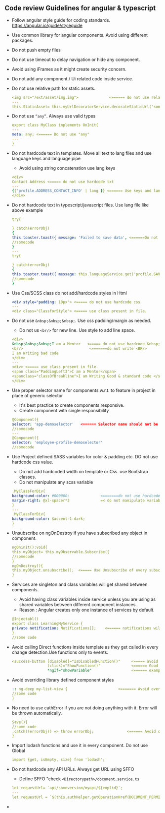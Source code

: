 ## Code review Guidelines for angular & typescript

- Follow angular style guide for coding standards. https://angular.io/guide/styleguide
- Use common library for angular components. Avoid using different packages.
- Do not push empty files 
- Do not use timeout to delay navigation or hide any component. 
- Avoid using iFrames as it might create security concern.
- Do not add any component / Ui related code inside service. 
- Do not use relative path for static assets.
    ```yaml
    <img src="/ext/asset/img.img">              <====== do not use relative path
    ---
    this.StaticAsset= this.myUrlDecoratorService.decorateStaticUrl('somepath/somefile.img');            <====== should use service to decorate all static files
    ```
- Do not use `“any”`. Always use valid types
    ```yaml
    export class MyClass implements OnInit{
    ---
    meta: any; <====== Do not use "any"
    ---
    }
    ```
- Do not hardcode text in templates. Move all text to lang files and use language keys and language pipe
    - Avoid using string concatenation use lang keys
    ```yaml
    <div>
    Contact Address <===== do not use hardcode txt
    ---
    {{'profile.ADDRESS_CONTACT_INFO' | lang }} <====== Use keys and language pipe
    </div>
    ```
 - Do not hardcode text in typescript/javascript files. Use lang file like above example
    ```yaml
    try{
    
    } catch(errorObj)
    {
    this.toaster.toast({ message: 'Failed to save data', <======Do not use 
    //somecode
    }
    ---
    try{
    
    } catch(errorObj)
    {
    this.toaster.toast({ message: this.languageService.get('profile.SAVE_ALERT'), <======mode all text to lang file
    //somecode
    }   
    ```
 - Use Css/SCSS class do not add/hardcode styles in Html
    ```yaml
    <div style="padding: 10px"> <===== do not use hardcode css
    ---
    <div class="ClassforStyle"> <===== use class present in file.
    ```

 - Do not use `&nbsp;&nbsp;&nbsp;`. Use css padding/margin as needed.
    - Do not us `<br/>` for new line. Use style to add line space. 
    ```yaml
    <div> 
    &nbsp;&nbsp;&nbsp;I am a Mentor   <===== do not use hardcode &nbsp;
    <br/>                              <=======do not write <BR/>
    I am Writing bad code 
    </div>
    ---
    <div> <===== use class present in file.
    <span class="PaddingLeft3">I am a Mentor</span>
    <spanclass="classOfBreakline">I am Writing Good & standard code </span>  
    </div>
    ```
- Use proper selector name for components w.r.t. to feature in project in place of generic selector
    - It's best practice to create components responsive.
    - Create component with single responsibility
    ```yaml
    @Component({
    selector: 'app-demoselector'   <====== Selector name should not be generic it should be specific
    //somecode
    ---
    @Component({
    selector: 'employee-profile-demoselector'
    //somecode
    ```
- Use Project defined SASS variables for color & padding etc. DO not use hardcode css value.
    - Do not add hardcoded width on template or Css. use Bootstrap classes.
    - Do not manipulate any scss variable 
    ```yaml
    .MyClassForDiv{
    background-color: #000000;              <=======do not use hardcoded color
    margin-right: @xl-spacer*3              =< do not manipulate variables
    }
    ---
    .MyClassForDiv{
    background-color: $accent-1-dark;
    }
    ```
- Unsubscribe on ngOnDestroy if you have subscribed any object in component.
    ```yaml
    ngOninit():void{
    this.myObject= this.myObservable.Subscribe({
    //somecode
    }
    ngOnDestroy(){
    this.myObject.unsubscribe();  <===== Use Unsubscribe of every subscription.
    }    
    ```
- Services are singleton and class variables will get shared between components. 
    - Avoid having class variables inside service unless you are using as shared variables between different component instances. 
    - Reason : Angular creates only one instance of services by default.
    ```yaml
    @Injectabl()
    export class LearningMyService {
    private notification: Notifications[];    <====== notifications will be shared between components. 
    }
    //some code    
    ```
 - Avoid calling Direct functions inside template as they get called in every change detection.Use functions only to events. 
    ```yaml
    <success-button [disabled]="IsDisabledFunction()"     <===== avoid calling this kind of function. Use variables 
                    (click)="ShowFunction()"              <====== Good to use
                    *ngIf="showVariable"                  <====== example of use class variables inplace of function
    ```
 - Avoid overriding library defined component styles
    ```yaml
    :: ng-deep my-list-view {                       <======= Avoid overriding 
    //some code
    }
    ```  
 - No need to use cathError if you are not doing anything with it. Error will be thrown automatically. 
    ```yaml
    Save(){
    //some code 
    .catch((errorObj)) => throw errorObj;               <====== Avoid catching and re-throwing 
    }
    ```  
 - Import lodash functions and use it in every component. Do not use Global
    ```yaml
    import {get, isEmpty, size} from 'lodash';
    ```
 - Do not hardcode any API URLs. Always get URL using SFFO
    - Define SFFO "check `<Directorypath>/document.service.ts`  
    ```yaml
    let requestUrl= `api/someversion/myapi/${emplid}`;                                      <====== do not use hardcode url
    ---
    let requestUrl = `$(this.authHelper.getOperationHref(DOCUMENT_PERMISSION.documentRead.sffo, role)}`;   <======get urls using sffo
    ```
- 
